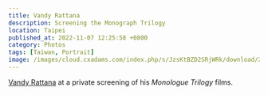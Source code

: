 ```yaml
---
title: Vandy Rattana
description: Screening the Monograph Trilogy
location: Taipei
published_at: 2022-11-07 12:25:58 +0800
category: Photos
tags: [Taiwan, Portrait]
image: /images/cloud.cxadams.com/index.php/s/JzsKtBZD2SRjWRk/download/20220115-2056_Taipei_VandyRattana_L1008149-0.jpg
---
```


[Vandy Rattana] at a private screening of his *Monologue Trilogy* films.

[Vandy Rattana]: https://vandyrattana.com/

